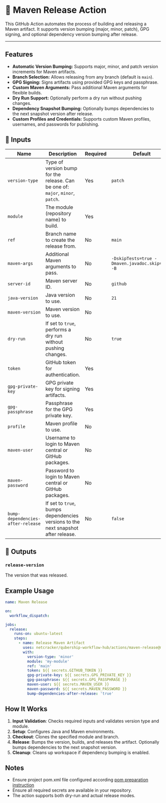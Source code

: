 # 🚀 Maven Release Action

This GitHub Action automates the process of building and releasing a Maven artifact. It supports version bumping (major, minor, patch), GPG signing, and optional dependency version bumping after release.

---

## Features

- **Automatic Version Bumping:** Supports major, minor, and patch version increments for Maven artifacts.
- **Branch Selection:** Allows releasing from any branch (default is `main`).
- **GPG Signing:** Signs artifacts using provided GPG keys and passphrase.
- **Custom Maven Arguments:** Pass additional Maven arguments for flexible builds.
- **Dry Run Support:** Optionally perform a dry run without pushing changes.
- **Dependency Snapshot Bumping:** Optionally bumps dependencies to the next snapshot version after release.
- **Custom Profiles and Credentials:** Supports custom Maven profiles, usernames, and passwords for publishing.

## 📌 Inputs

| Name                        | Description                                                                                       | Required | Default                                                    |
|-----------------------------|---------------------------------------------------------------------------------------------------|----------|------------------------------------------------------------|
| `version-type`              | Type of version bump for the release. Can be one of: `major`, `minor`, `patch`.                  | Yes      | `patch`                                                    |
| `module`                    | The module (repository name) to build.                                                            | Yes      |                                                            |
| `ref`                       | Branch name to create the release from.                                                           | No       | `main`                                                     |
| `maven-args`                | Additional Maven arguments to pass.                                                               | No       | `-DskipTests=true -Dmaven.javadoc.skip=true -B`            |
| `server-id`                 | Maven server ID.                                                                                  | No       | `github`                                                   |
| `java-version`              | Java version to use.                                                                              | No       | `21`                                                       |
| `maven-version`             | Maven version to use.                                                                             | No       |                                                            |
| `dry-run`                   | If set to `true`, performs a dry run without pushing changes.                                     | No       | `true`                                                     |
| `token`                     | GitHub token for authentication.                                                                  | Yes      |                                                            |
| `gpg-private-key`           | GPG private key for signing artifacts.                                                            | Yes      |                                                            |
| `gpg-passphrase`            | Passphrase for the GPG private key.                                                               | Yes      |                                                            |
| `profile`                   | Maven profile to use.                                                                             | No       |                                                            |
| `maven-user`                | Username to login to Maven central or GitHub packages.                                            | No       |                                                            |
| `maven-password`            | Password to login to Maven central or GitHub packages.                                            | No       |                                                            |
| `bump-dependencies-after-release` | If set to `true`, bumps dependencies versions to the next snapshot after release.         | No       | `false`                                                    |

## 📌 Outputs

### `release-version`

The version that was released.

## Example Usage

```yaml
name: Maven Release

on:
  workflow_dispatch:

jobs:
  release:
    runs-on: ubuntu-latest
    steps:
      - name: Release Maven Artifact
        uses: netcracker/qubership-workflow-hub/actions/maven-release@main
        with:
          version-type: 'minor'
          module: 'my-module'
          ref: 'main'
          token: ${{ secrets.GITHUB_TOKEN }}
          gpg-private-key: ${{ secrets.GPG_PRIVATE_KEY }}
          gpg-passphrase: ${{ secrets.GPG_PASSPHRASE }}
          maven-user: ${{ secrets.MAVEN_USER }}
          maven-password: ${{ secrets.MAVEN_PASSWORD }}
          bump-dependencies-after-release: 'true'
```

## How It Works

1. **Input Validation**: Checks required inputs and validates version type and module.
2. **Setup**: Configures Java and Maven environments.
3. **Checkout**: Clones the specified module and branch.
4. **Release**: Bumps the version, builds, and releases the artifact. Optionally bumps dependencies to the next snapshot version.
5. **Cleanup**: Cleans up workspace if dependency bumping is enabled.

## Notes

- Ensure project pom.xml file configured according [pom preparation instruction](https://github.com/Netcracker/.github/blob/main/docs/maven-publish-pom-preparation_doc.md)
- Ensure all required secrets are available in your repository.
- The action supports both dry-run and actual release modes.
